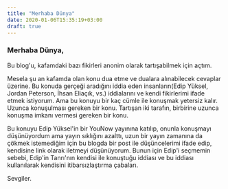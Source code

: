 ```yaml
---
title: "Merhaba Dünya"
date: 2020-01-06T15:35:19+03:00
draft: true
---
```


### Merhaba Dünya,

Bu blog'u, kafamdaki bazı fikirleri anonim olarak tartışabilmek için açtım.

Mesela şu an kafamda olan konu dua etme ve dualara alınabilecek cevaplar üzerine. Bu konuda gerçeği aradığını iddia eden insanların(Edip Yüksel, Jordan Peterson, İhsan Eliaçık, vs.) iddialarını ve kendi fikirlerimi ifade etmek istiyorum. Ama bu konuyu bir kaç cümle ile konuşmak yetersiz kalır. Uzunca konuşulması gereken bir konu. Tartışan iki tarafın, birbirine uzunca konuşma imkanı vermesi gereken bir konu.

Bu konuyu Edip Yüksel'in bir YouNow yayınına katılıp, onunla konuşmayı düşünüyordum ama yayın sıklığını azalttı, uzun bir yayın zamanına da çökmek istemediğim için bu blogda bir post ile düşüncelerimi ifade edip, kendisine link olarak iletmeyi düşünüyorum. Bunun için Edip'i seçmemin sebebi, Edip'in Tanrı'nın kendisi ile konuştuğu iddiası ve bu iddiası kullanılarak kendisini itibarsızlaştırma çabaları.

Sevgiler.